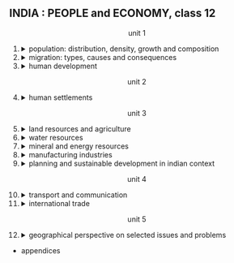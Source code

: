 ## INDIA : PEOPLE and ECONOMY, class 12

<center>unit 1</center>

1.  <details><summary>population: distribution, density, growth and composition</summary>
    
    -   distribution
    -   density
    -   growth
        -   phases
        -   regional variation in growth
    -   population composition
        -   rural and urban
        -   linguistic
            -   linguistic classification
        -   religious
        -   working population
        -   promoting gender sensitivity through 'beti bachao - beti padhao' social campaign        
    </details>
2.  <details><summary>migration: types, causes and consequences</summary>
    
    -   migration
    -   streams
    -   spatial variation
    -   causes
    -   <details><summary>consequences</summary>
        
        -   economic
        -   demographic
        -   social
        -   environmental
        -   others
        </details>
    </details>
3.  <details><summary>human development</summary>
    
    -   human development in india
    -   indicators of economic attainments
    -   indicators of a healthy life
    -   indicators of social empowerment
    -   HDI in india
    -   population, environment and development
    </details>

<center>unit 2</center>

4.  <details><summary>human settlements</summary>
    
    -   settlements
    -   urban and rural
    -   <details><summary>types of rural settements</summary>

        -   clustered/agglomerated/nucleated
        -   semi-clustered/fragmented
        -   hamleted
        -   dispersed/isolated
        </details>    
    -   urban settlements
        -   evolution of towns in india
            -   ancient 
            -   medieval
            -   modern
    -   urbanisation in india
    -   classification of towns on the basis of population size
    -   <details><summary>functional classification of towns</summary>

        -   administrative towns and cities
        -   industrial towns
        -   transport cities
        -   commercial towns
        -   mining towns
        -   garrisson cantonment towns
        -   educational
        -   religious and cultural towns
        -   tourist towns

        </details>
    -   smart cities mission
    </details>

<center>unit 3</center>

5.  <details><summary>land resources and agriculture</summary>
    
    -   <details><summary>land use categories</summary>
        
        -   forests
        -   barren and wasteland
        -   land put to non-agricultural uses
        -   area under permanent pastures and grazing lands
        -   area under miscellaneous tree cops and groves
        -   culturable wasteland
        -   current fallow
        -   fallow other than current fallow
        -   net area sown 
        </details>
    -   <details><summary>land-use changes in india</summary>

        </details>
    -   common property resources
    -   agricultural land use in india
        -   CI
    -   cropping seasons in india
        -   kharif, rabi, zaid
    -   types of farming
    -   <details><summary>foodgrains</summary>
        
        -   <details><summary>cereals</summary>
            
            -   rice
            -   wheat
            -   jowar
            -   bajra
            -   maize
            </details>
        -   <details><summary>pulses</summary>

            -   gram
            -   tur (arhar)
            </details>  
        </details>
    -   <details><summary>oilseeds</summary>
        
        -   groundnut
        -   rapeseed
        -   mustard
        -   other
        </details>
    -   <details><summary>fibre crops</summary>
        
        -   cotton
        -   jute
        </details>
    -   <details><summary>other crops</summary>

        -   sugarcane
        -   tea
        -   coffee
        </details> 
    -   agricultural development in india
        -   growth of agricultural output and technology
    -   <details><summary>problems in indian agriculture</summary>
        
        -   dependence on erratic monsoon
        -   low productivity
        -   constraints of fnancial resources and indebtedness
        -   lack of land reforms
        -   small farm size and fragmentation of landholdings
        -   lack of commercialisation
        -   vast underemployment
        -   degradation of cultivable land
        </details>                                  
    </details>
6.  <details><summary>water resources</summary>
    
    -   <details><summary>water resources of india</summary>

        -   surface water resources
        -   groundwater resoures
        -   lagoons and backwaters
        </details>
    -   water demand and utilisation
    -   demand of water for irrigation
    -   emerging water problems
    -   deterioration of water quality
    -   water conservation and management
    -   prevention of water pollution
    -   recycle and resuse of water
    -   watershed management
    -   rainwater harvesting   
    </details>
7.  <details><summary>mineral and energy resources</summary>
    
    -   types of mineral resources
    -   <details><summary>distribution of minerals in india</summary>

        -   belts
            -   north-eastern plateau region
            -   south-western plateau region
            -   north-western region
        -   <details><summary>Ferrous minerals</summary>

            -   iron ore
            -   manganese
            </details>
        -   <details><summary>non-ferrous minerals</summary>

            -   bauxite
            -   copper
            </details>
        -   <details><summary>non-metallic minerals</summary>
            
            -   mica
            </details>   
        -   conventional energy resources
            -   coal
            -   petroleum
            -   natural gas
        -   <details><summary>non-conventional energy resources</summary>

            -   nuclear energy resources
            -   solar energy
            -   wind energy
            -   tidal and wave energy
            -   geothermal energy
            -   bio-energy
            </details>  
        -   conservation of mineral resources               
        </details>
    </details>
8.  <details><summary>manufacturing industries</summary>
    
    -   types of industries
    -   <details><summary>location of industries</summary>

        -   raw materials
        -   power
        -   market
        -   transport
        -   labour
        -   historical factors
        -   industrial policy
        </details>
    -   <details><summary>major industries</summary>
        
        -   <details><summary>the iron and steel industry</summary>
            
            -   <details><summary>integrated steel plants</summary>
                
                -   tisco
                -   iisco
                -   visl
                -   rourkela steel plant
                -   bhilai steel plant
                -   durgapur steel plant
                -   bokaro steel plant
                -   other steel plants
                </details>
            -   <details><summary>the cotton textile industry</summary>
                
                </details>    
            -   <details><summary>sugar industry</summary>
                
                -   location 
                </details>  
            -   <details><summary>petrochemical industries</summary>
                
                </details>      
            -   <details><summary>knowledge based industries</summary>
                
                </details>    
            </details>
        </details>
    -   <details><summary>lpg and industrial development in india</summary>
        
        </details>    
    -   <details><summary>industrial regions in india</summary>
        
        -   industrial districts
        -   minor industrial regions
        -   <details><summary>major industrial regions</summary>
            
            -   mumbai-pune
            -   hugli
            -   bengaluru-chennai
            -   gujarat
            -   chotanagpur
            -   vishakhapatnam-guntur
            -   gurugram-delhi-meerut
            -   kollam-thiruvananthapuram
            </details>
        </details>        
    </details>
9.  <details><summary>planning and sustainable development in indian context</summary>
    
    -   target area planning
    -   hill area development programme
    -   drought prone area programme
    -   case study: integrated tribal developement project in bharmaur region
    -   sustainable development
    -   case study : indira gandhi canal command area
    -   measures for promotion of sustainable development 
    </details>

<center>unit 4</center>

10. <details><summary>transport and communication</summary>
    
    -   <details><summary>land transport</summary>
        
        -   <details><summary>road</summary>
            
            -   national highways
            -   state highways
            -   district roads
            -   rural roads
            -   other roads
            </details>
        -   <details><summary>rail</summary>
            
            </details>

        </details>
    -   <details><summary>water transport</summary>
        
        -   inland waterways
        -   oceanic routes
        </details>
    -   <details><summary>air transportation</summary>
        
        </details>
    -   oil and gas pipelines
    -   <details><summary>communication networks</summary>
        
        -   personal
        -   mass
            -   radio
            -   tv
            -   satellite
        </details>    
    </details>
11. <details><summary>international trade</summary>
    
    -   changing pattern of the composition of india's exports
    -   changing patterns of the composition of india's import
    -   direction of trade
    -   <details><summary>sea ports as gateways of international trade</summary>
        
        -   kandla
        -   mumbai
        -   jawaharlal nehru port
        -   marmagao
        -   new mangalore
        -   kochchi
        -   kolkata
        -   haldia
        -   paradwip
        -   vishakhapatnam
        -   chennai
        -   ennore
        -   tuticorin
        </details> 
    -   airports    
    </details>

<center>unit 5</center>

12. <details><summary>geographical perspective on selected issues and problems</summary>

    -   environmental pollution
    -   <details><summary>water pollution</summary>
        
        </details>
    -   <details><summary>air pollution</summary>
        
        </details>    
    -   <details><summary>noise pollution</summary>
        
        </details>      
    -   urban waste disposal
    -   rural-urban migration
    -   problems of slums
    -   land degradation        
    </details>
-   appendices